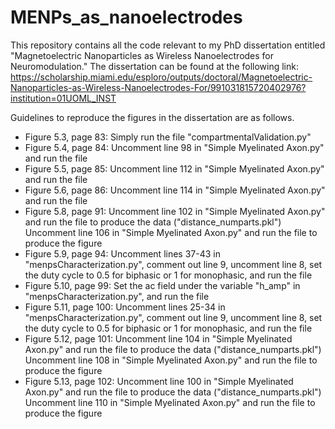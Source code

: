 # MENPs_as_nanoelectrodes
This repository contains all the code relevant to my PhD dissertation entitled "Magnetoelectric Nanoparticles as Wireless Nanoelectrodes for Neuromodulation."
The dissertation can be found at the following link: https://scholarship.miami.edu/esploro/outputs/doctoral/Magnetoelectric-Nanoparticles-as-Wireless-Nanoelectrodes-For/991031815720402976?institution=01UOML_INST

Guidelines to reproduce the figures in the dissertation are as follows.
- Figure 5.3, page 83: Simply run the file "compartmentalValidation.py"
- Figure 5.4, page 84: Uncomment line 98 in "Simple Myelinated Axon.py" and run the file
- Figure 5.5, page 85: Uncomment line 112 in "Simple Myelinated Axon.py" and run the file
- Figure 5.6, page 86: Uncomment line 114 in "Simple Myelinated Axon.py" and run the file
- Figure 5.8, page 91: Uncomment line 102 in "Simple Myelinated Axon.py" and run the file to produce the data ("distance_numparts.pkl")
                     Uncomment line 106 in "Simple Myelinated Axon.py" and run the file to produce the figure
- Figure 5.9, page 94: Uncomment lines 37-43 in "menpsCharacterization.py", comment out line 9, uncomment line 8, set the duty cycle to 0.5 for biphasic or 1 for monophasic, and run the file
- Figure 5.10, page 99: Set the ac field under the variable "h_amp" in "menpsCharacterization.py", and run the file
- Figure 5.11, page 100: Uncomment lines 25-34 in "menpsCharacterization.py", comment out line 9, uncomment line 8, set the duty cycle to 0.5 for biphasic or 1 for monophasic, and run the file
- Figure 5.12, page 101: Uncomment line 104 in "Simple Myelinated Axon.py" and run the file to produce the data ("distance_numparts.pkl")
                       Uncomment line 108 in "Simple Myelinated Axon.py" and run the file to produce the figure
- Figure 5.13, page 102: Uncomment line 100 in "Simple Myelinated Axon.py" and run the file to produce the data ("distance_numparts.pkl")
                       Uncomment line 110 in "Simple Myelinated Axon.py" and run the file to produce the figure
